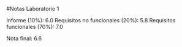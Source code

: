 #Notas Laboratorio 1

Informe (10%): 6.0
Requisitos no funcionales (20%): 5.8
Requisitos funcionales (70%): 7.0

Nota final: 6.6
